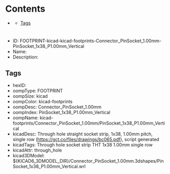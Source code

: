 



Contents
========

* [](#)
	* [Tags](#tags)

# 

- ID: FOOTPRINT-kicad-kicad-footprints-Connector_PinSocket_1.00mm-PinSocket_1x38_P1.00mm_Vertical
- Name: 
- Description: 

## Tags

- hexID: 
- oompType: FOOTPRINT
- oompSize: kicad
- oompColor: kicad-footprints
- oompDesc: Connector_PinSocket_1.00mm
- oompIndex: PinSocket_1x38_P1.00mm_Vertical
- oompName: kicad-footprints/Connector_PinSocket_1.00mm/PinSocket_1x38_P1.00mm_Vertical
- kicadDesc: Through hole straight socket strip, 1x38, 1.00mm pitch, single row (https://gct.co/files/drawings/bc065.pdf), script generated
- kicadTags: Through hole socket strip THT 1x38 1.00mm single row
- kicadAttr: through_hole
- kicad3DModel: ${KICAD6_3DMODEL_DIR}/Connector_PinSocket_1.00mm.3dshapes/PinSocket_1x38_P1.00mm_Vertical.wrl

